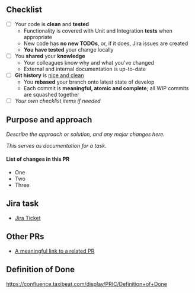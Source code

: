 ## Checklist
- [ ] Your code is **clean** and **tested**
    - Functionality is covered with Unit and Integration **tests** when appropriate
    - New code has **no new TODOs**, or, if it does, Jira issues are created
    - **You have tested** your change locally
- [ ] You **shared** your **knowledge**
    - Your colleagues know why and what you've changed
    - External and internal documentation is up-to-date
- [ ] **Git history** is [nice and clean](https://github.com/trein/dev-best-practices/wiki/Git-Commit-Best-Practices)
    - You **rebased** your branch onto latest state of develop
    - Each commit is **meaningful, atomic and complete**; all WIP commits are squashed together
- [ ] _Your own checklist items if needed_

## Purpose and approach

_Describe the approach or solution, and any major changes here._ 

_This serves as documentation for a task._

#### List of changes in this PR
- One
- Two
- Three

## Jira task
- [Jira Ticket](https://jira.taxibeat.com/browse//browse/TICKET)

## Other PRs
- [A meaningful link to a related PR](https://github.com/taxibeat/REPO/pull/NUMBER)

## Definition of Done
<https://confluence.taxibeat.com/display/PRIC/Definition+of+Done>
